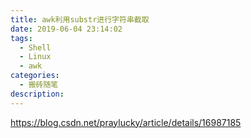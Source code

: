 ```yaml
---
title: awk利用substr进行字符串截取
date: 2019-06-04 23:14:02
tags:
  - Shell
  - Linux
  - awk
categories:
  - 搬砖随笔
description:
---
```


<https://blog.csdn.net/praylucky/article/details/16987185>

